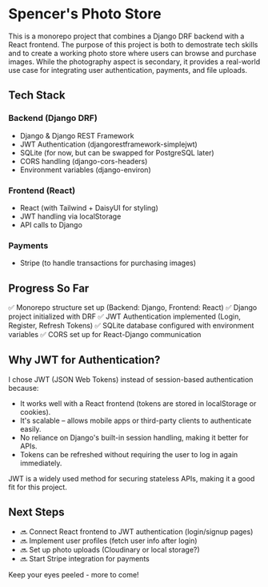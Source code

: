 # Spencer's Photo Store

This is a monorepo project that combines a Django DRF backend with a React frontend. The purpose of this project is both to demostrate tech skills and to create a working photo store where users can browse and purchase images. While the photography aspect is secondary, it provides a real-world use case for integrating user authentication, payments, and file uploads.

## Tech Stack

### Backend (Django DRF)

- Django & Django REST Framework
- JWT Authentication (djangorestframework-simplejwt)
- SQLite (for now, but can be swapped for PostgreSQL later)
- CORS handling (django-cors-headers)
- Environment variables (django-environ)

### Frontend (React)

- React (with Tailwind + DaisyUI for styling)
- JWT handling via localStorage
- API calls to Django

### Payments

- Stripe (to handle transactions for purchasing images)

## Progress So Far

✅ Monorepo structure set up (Backend: Django, Frontend: React)
✅ Django project initialized with DRF
✅ JWT Authentication implemented (Login, Register, Refresh Tokens)
✅ SQLite database configured with environment variables
✅ CORS set up for React-Django communication

## Why JWT for Authentication?

I chose JWT (JSON Web Tokens) instead of session-based authentication because:

- It works well with a React frontend (tokens are stored in localStorage or cookies).
- It's scalable – allows mobile apps or third-party clients to authenticate easily.
- No reliance on Django's built-in session handling, making it better for APIs.
- Tokens can be refreshed without requiring the user to log in again immediately.

JWT is a widely used method for securing stateless APIs, making it a good fit for this project.

## Next Steps

- 🔜 Connect React frontend to JWT authentication (login/signup pages)
- 🔜 Implement user profiles (fetch user info after login)
- 🔜 Set up photo uploads (Cloudinary or local storage?)
- 🔜 Start Stripe integration for payments

Keep your eyes peeled - more to come!
